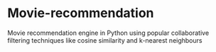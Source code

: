 # Movie-recommendation
Movie recommendation engine in Python using popular collaborative filtering techniques like cosine similarity and k-nearest neighbours
